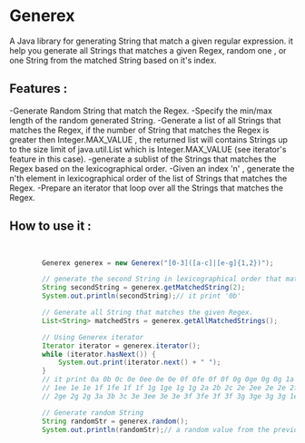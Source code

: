 Generex
=======
A Java library for generating String that match  a given regular expression. it help you generate all Strings that matches a given Regex, random one , or one String from the matched String based on it's index.


**Features :**
-

-Generate Random String that match the Regex.
-Specify the min/max length  of the random generated String.
-Generate a list of all Strings that matches the Regex, if the number of String that matches the Regex is greater then Integer.MAX_VALUE , the returned list will contains Strings up to the size limit of java.util.List which is Integer.MAX_VALUE (see iterator's feature in this case). 
-generate a sublist of the Strings that matches the Regex based on the lexicographical order.
-Given an index 'n' , generate the n'th element in lexicographical order of the list of Strings that matches the Regex.
-Prepare an iterator that loop over all the Strings that matches the Regex.
 

**How to use it :**
-
 

```java


		Generex generex = new Generex("[0-3]([a-c]|[e-g]{1,2})");

		// generate the second String in lexicographical order that match the given Regex.
		String secondString = generex.getMatchedString(2);
		System.out.println(secondString);// it print '0b'

		// Generate all String that matches the given Regex.
		List<String> matchedStrs = generex.getAllMatchedStrings();

		// Using Generex iterator
		Iterator iterator = generex.iterator();
		while (iterator.hasNext()) {
			System.out.print(iterator.next() + " ");
		}
		// it print 0a 0b 0c 0e 0ee 0e 0e 0f 0fe 0f 0f 0g 0ge 0g 0g 1a 1b 1c 1e
		// 1ee 1e 1e 1f 1fe 1f 1f 1g 1ge 1g 1g 2a 2b 2c 2e 2ee 2e 2e 2f 2fe 2f 2f 2g
		// 2ge 2g 2g 3a 3b 3c 3e 3ee 3e 3e 3f 3fe 3f 3f 3g 3ge 3g 3g 1ee

		// Generate random String
		String randomStr = generex.random();
		System.out.println(randomStr);// a random value from the previous String list
		
```


 